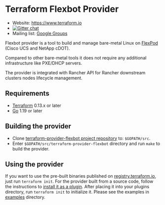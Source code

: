 Terraform Flexbot Provider
==========================

- Website: https://www.terraform.io
- [![Gitter chat](https://badges.gitter.im/hashicorp-terraform/Lobby.png)](https://gitter.im/hashicorp-terraform/Lobby)
- Mailing list: [Google Groups](http://groups.google.com/group/terraform-tool)

Flexbot provider is a tool to build and manage bare-metal Linux on [FlexPod](https://flexpod.com) (Cisco UCS and NetApp cDOT).

Compared to other bare-metal tools it does not require any additional infrastructure like PXE/DHCP servers.

The provider is integrated with Rancher API for Rancher downstream clusters nodes lifecycle management.

Requirements
------------

- [Terraform](https://www.terraform.io/downloads.html) 0.13.x or later
- [Go](https://golang.org/doc/install) 1.19 or later

Building the provider
---------------------

* Clone [terraform-provider-flexbot project repository](https://github.com/igor-feoktistov/terraform-provider-flexbot) to: `$GOPATH/src`.
* Enter `$GOPATH/src/terraform-provider-flexbot` directory and run `make` to build the provider.


Using the provider
------------------
If you want to use the pre-built binaries published on [registry.terraform.io](https://registry.terraform.io/providers/igor-feoktistov/flexbot), just run `terraform init`.
For the provider built from a source code, follow the instructions to [install it as a plugin](https://www.terraform.io/docs/language/providers/requirements.html).
After placing it into your plugins directory, run `terraform init` to initialize it. Please see the examples in [examples](https://github.com/igor-feoktistov/terraform-provider-flexbot/tree/master/examples) directory.
